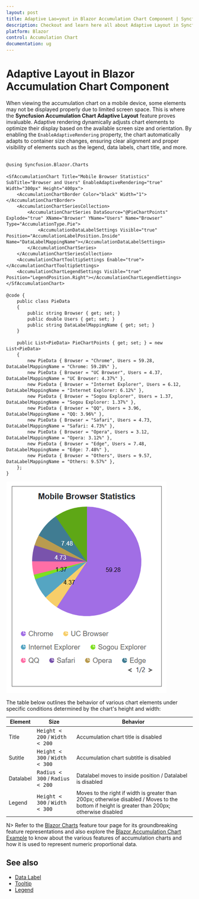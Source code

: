 ```yaml
---
layout: post
title: Adaptive Lao=yout in Blazor Accumulation Chart Component | Syncfusion
description: Checkout and learn here all about Adaptive Layout in Syncfusion Blazor Accumulation Chart component and more.
platform: Blazor
control: Accumulation Chart
documentation: ug
---
```


# Adaptive Layout in Blazor Accumulation Chart Component

When viewing the accumulation chart on a mobile device, some elements may not be displayed properly due to limited screen space. This is where the **Syncfusion Accumulation Chart Adaptive Layout** feature proves invaluable. Adaptive rendering dynamically adjusts chart elements to optimize their display based on the available screen size and orientation. By enabling the `EnableAdaptiveRendering` property, the chart automatically adapts to container size changes, ensuring clear alignment and proper visibility of elements such as the legend, data labels, chart title, and more.

```cshtml 

@using Syncfusion.Blazor.Charts

<SfAccumulationChart Title="Mobile Browser Statistics" SubTitle="Browser and Users" EnableAdaptiveRendering="true" Width="300px" Height="400px">
    <AccumulationChartBorder Color="black" Width="1"></AccumulationChartBorder>
    <AccumulationChartSeriesCollection>
        <AccumulationChartSeries DataSource="@PieChartPoints" Explode="true" XName="Browser" YName="Users" Name="Browser" Type="AccumulationType.Pie">
            <AccumulationDataLabelSettings Visible="true" Position="AccumulationLabelPosition.Inside" Name="DataLabelMappingName"></AccumulationDataLabelSettings>
        </AccumulationChartSeries>
    </AccumulationChartSeriesCollection>
    <AccumulationChartTooltipSettings Enable="true"></AccumulationChartTooltipSettings>
    <AccumulationChartLegendSettings Visible="true" Position="LegendPosition.Right"></AccumulationChartLegendSettings>
</SfAccumulationChart>

@code {
    public class PieData
    {
        public string Browser { get; set; }
        public double Users { get; set; }
        public string DataLabelMappingName { get; set; }
    }

    public List<PieData> PieChartPoints { get; set; } = new List<PieData>
    {
        new PieData { Browser = "Chrome", Users = 59.28, DataLabelMappingName = "Chrome: 59.28%" },
        new PieData { Browser = "UC Browser", Users = 4.37, DataLabelMappingName = "UC Browser: 4.37%" },
        new PieData { Browser = "Internet Explorer", Users = 6.12, DataLabelMappingName = "Internet Explorer: 6.12%" },
        new PieData { Browser = "Sogou Explorer", Users = 1.37, DataLabelMappingName = "Sogou Explorer: 1.37%" },
        new PieData { Browser = "QQ", Users = 3.96, DataLabelMappingName = "QQ: 3.96%" },
        new PieData { Browser = "Safari", Users = 4.73, DataLabelMappingName = "Safari: 4.73%" },
        new PieData { Browser = "Opera", Users = 3.12, DataLabelMappingName = "Opera: 3.12%" },
        new PieData { Browser = "Edge", Users = 7.48, DataLabelMappingName = "Edge: 7.48%" },
        new PieData { Browser = "Others", Users = 9.57, DataLabelMappingName = "Others: 9.57%" },
    };
}

```

![Adaptive Layout in Blazor Accumulation Chart](images/adaptive-layout/blazor-accumulation-chart-adaptive-layout.png)

The table below outlines the behavior of various chart elements under specific conditions determined by the chart's height and width:

| Element      | Size              | Behavior         |
|--------------|------------------  |---------------------|
| Title  | <kbd>Height &lt; 200</kbd> / <kbd>Width &lt; 200</kbd> | Accumulation chart title is disabled |
| Sutitle | <kbd>Height &lt; 300</kbd> / <kbd>Width &lt; 300</kbd> | Accumulation chart subtitle is disabled |
| Datalabel | <kbd>Radius &lt; 300</kbd> / <kbd>Radius &lt; 200</kbd> | Datalabel moves to inside position / Datalabel is disabled |
| Legend | <kbd>Height &lt; 300</kbd> / <kbd>Width &lt; 300 | Moves to the right if width is greater than 200px; otherwise disabled / Moves to the bottom if height is greater than 200px; otherwise disabled |

N> Refer to the [Blazor Charts](https://www.syncfusion.com/blazor-components/blazor-charts) feature tour page for its groundbreaking feature representations and also explore the [Blazor Accumulation Chart Example](https://blazor.syncfusion.com/demos/chart/pie?theme=bootstrap5) to know about the various features of accumulation charts and how it is used to represent numeric proportional data.

## See also

* [Data Label](./data-labels)
* [Tooltip](./tool-tip)
* [Legend](./legend)